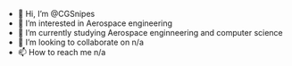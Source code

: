 - 👋 Hi, I’m @CGSnipes
- 👀 I’m interested in Aerospace engineering
- 🌱 I’m currently studying Aerospace enginneering and computer science
- 💞️ I’m looking to collaborate on n/a
- 📫 How to reach me n/a

<!---
CGSnipes/CGSnipes is a ✨ special ✨ repository because its `README.md` (this file) appears on your GitHub profile.
You can click the Preview link to take a look at your changes.
--->
